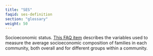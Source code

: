 ```yaml
---
title: "SES"
faqid: ses-definition
section: "glossary" 
weight: 50
---
```

Socioeconomic status. <a href="#ses-measured" data-scroll-target="ses-measured" class="scroll-to-section">This FAQ item</a> describes the variables used to measure the average socioeconomic composition of families in each community, both overall and for different groups within a community. 